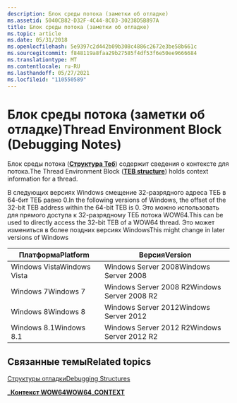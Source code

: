 ```yaml
---
description: Блок среды потока (заметки об отладке)
ms.assetid: 5040CB82-D32F-4C44-8C03-30238D5B897A
title: Блок среды потока (заметки об отладке)
ms.topic: article
ms.date: 05/31/2018
ms.openlocfilehash: 5e9397c2d442b09b308c4886c2672e3be58b661c
ms.sourcegitcommit: f848119a8faa29b27585f4df53f6e50ee9666684
ms.translationtype: MT
ms.contentlocale: ru-RU
ms.lasthandoff: 05/27/2021
ms.locfileid: "110550589"
---
```

# <a name="thread-environment-block-debugging-notes"></a><span data-ttu-id="c8a7e-103">Блок среды потока (заметки об отладке)</span><span class="sxs-lookup"><span data-stu-id="c8a7e-103">Thread Environment Block (Debugging Notes)</span></span>

<span data-ttu-id="c8a7e-104">Блок среды потока ([**Структура Теб**](/windows/win32/api/winternl/ns-winternl-teb)) содержит сведения о контексте для потока.</span><span class="sxs-lookup"><span data-stu-id="c8a7e-104">The Thread Environment Block ([**TEB structure**](/windows/win32/api/winternl/ns-winternl-teb)) holds context information for a thread.</span></span>

<span data-ttu-id="c8a7e-105">В следующих версиях Windows смещение 32-разрядного адреса ТЕБ в 64-бит ТЕБ равно 0.</span><span class="sxs-lookup"><span data-stu-id="c8a7e-105">In the following versions of Windows, the offset of the 32-bit TEB address within the 64-bit TEB is 0.</span></span> <span data-ttu-id="c8a7e-106">Это можно использовать для прямого доступа к 32-разрядному ТЕБ потока WOW64.</span><span class="sxs-lookup"><span data-stu-id="c8a7e-106">This can be used to directly access the 32-bit TEB of a WOW64 thread.</span></span> <span data-ttu-id="c8a7e-107">Это может измениться в более поздних версиях Windows</span><span class="sxs-lookup"><span data-stu-id="c8a7e-107">This might change in later versions of Windows</span></span>



|  <span data-ttu-id="c8a7e-108">Платформа</span><span class="sxs-lookup"><span data-stu-id="c8a7e-108">Platform</span></span>     | <span data-ttu-id="c8a7e-109">Версия</span><span class="sxs-lookup"><span data-stu-id="c8a7e-109">Version</span></span>                |
|---------------|------------------------|
| <span data-ttu-id="c8a7e-110">Windows Vista</span><span class="sxs-lookup"><span data-stu-id="c8a7e-110">Windows Vista</span></span> | <span data-ttu-id="c8a7e-111">Windows Server 2008</span><span class="sxs-lookup"><span data-stu-id="c8a7e-111">Windows Server 2008</span></span>    |
| <span data-ttu-id="c8a7e-112">Windows 7</span><span class="sxs-lookup"><span data-stu-id="c8a7e-112">Windows 7</span></span>     | <span data-ttu-id="c8a7e-113">Windows Server 2008 R2</span><span class="sxs-lookup"><span data-stu-id="c8a7e-113">Windows Server 2008 R2</span></span> |
| <span data-ttu-id="c8a7e-114">Windows 8</span><span class="sxs-lookup"><span data-stu-id="c8a7e-114">Windows 8</span></span>     | <span data-ttu-id="c8a7e-115">Windows Server 2012</span><span class="sxs-lookup"><span data-stu-id="c8a7e-115">Windows Server 2012</span></span>    |
| <span data-ttu-id="c8a7e-116">Windows 8.1</span><span class="sxs-lookup"><span data-stu-id="c8a7e-116">Windows 8.1</span></span>   | <span data-ttu-id="c8a7e-117">Windows Server 2012 R2</span><span class="sxs-lookup"><span data-stu-id="c8a7e-117">Windows Server 2012 R2</span></span> |



 

## <a name="related-topics"></a><span data-ttu-id="c8a7e-118">Связанные темы</span><span class="sxs-lookup"><span data-stu-id="c8a7e-118">Related topics</span></span>

<dl> <dt>

[<span data-ttu-id="c8a7e-119">Структуры отладки</span><span class="sxs-lookup"><span data-stu-id="c8a7e-119">Debugging Structures</span></span>](debugging-structures.md)
</dt> <dt>

[<span data-ttu-id="c8a7e-120">**\_Контекст WOW64**</span><span class="sxs-lookup"><span data-stu-id="c8a7e-120">**WOW64\_CONTEXT**</span></span>](/windows/desktop/api/WinNT/ns-winnt-wow64_context)
</dt> </dl>

 

 
